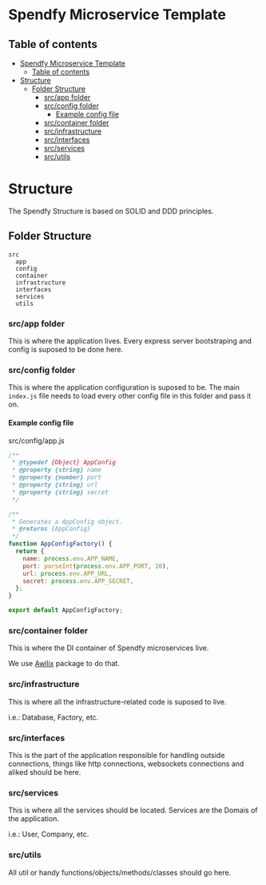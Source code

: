 # Spendfy Microservice Template

<!-- START doctoc generated TOC please keep comment here to allow auto update -->
<!-- DON'T EDIT THIS SECTION, INSTEAD RE-RUN doctoc TO UPDATE -->
## Table of contents

- [Spendfy Microservice Template](#spendfy-microservice-template)
  - [Table of contents](#table-of-contents)
- [Structure](#structure)
  - [Folder Structure](#folder-structure)
    - [src/app folder](#srcapp-folder)
    - [src/config folder](#srcconfig-folder)
      - [Example config file](#example-config-file)
    - [src/container folder](#srccontainer-folder)
    - [src/infrastructure](#srcinfrastructure)
    - [src/interfaces](#srcinterfaces)
    - [src/services](#srcservices)
    - [src/utils](#srcutils)

<!-- END doctoc generated TOC please keep comment here to allow auto update -->

# Structure

The Spendfy Structure is based on SOLID and DDD principles.

## Folder Structure

```
src
  app
  config
  container
  infrastructure
  interfaces
  services
  utils
```

### src/app folder

This is where the application lives. Every express server bootstraping and config
is suposed to be done here.

### src/config folder
This is where the application configuration is suposed to be. The main `index.js` file needs to load every other config file in this folder and pass it on.

#### Example config file

src/config/app.js
```js
/**
 * @typedef {Object} AppConfig
 * @property {string} name
 * @property {number} port
 * @property {string} url
 * @property {string} secret
 */

/**
 * Generates a AppConfig object.
 * @returns {AppConfig}
 */
function AppConfigFactory() {
  return {
    name: process.env.APP_NAME,
    port: parseInt(process.env.APP_PORT, 10),
    url: process.env.APP_URL,
    secret: process.env.APP_SECRET,
  };
}

export default AppConfigFactory;
```

### src/container folder
This is where the DI container of Spendfy microservices live.

We use [Awilix](https://github.com/jeffijoe/awilix) package to do that.

### src/infrastructure

This is where all the infrastructure-related code is suposed to live.

i.e.: Database, Factory, etc.

### src/interfaces

This is the part of the application responsible for handling outside connections, things like http connections, websockets connections and aliked should be here.

### src/services

This is where all the services should be located. Services are the Domais of the application.

i.e.: User, Company, etc.

### src/utils

All util or handy functions/objects/methods/classes should go here.